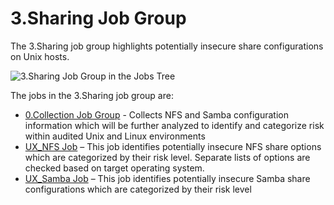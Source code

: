 # 3.Sharing Job Group

The 3.Sharing job group highlights potentially insecure share configurations on Unix hosts.

![3.Sharing Job Group in the Jobs Tree](/img/product_docs/accessanalyzer/11.6/admin/hostmanagement/jobstree.webp)

The jobs in the 3.Sharing job group are:

- [0.Collection Job Group](/docs/accessanalyzer/11.6/solutions/unix/sharing/collection/overview.md) -
  Collects NFS and Samba configuration information which will be further analyzed to identify and
  categorize risk within audited Unix and Linux environments
- [UX_NFS Job](/docs/accessanalyzer/11.6/solutions/unix/sharing/ux_nfs.md)
  – This job identifies potentially insecure NFS share options which are categorized by their risk
  level. Separate lists of options are checked based on target operating system.
- [UX_Samba Job](/docs/accessanalyzer/11.6/solutions/unix/sharing/ux_samba.md)
  – This job identifies potentially insecure Samba share configurations which are categorized by
  their risk level
